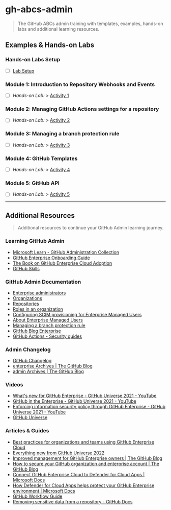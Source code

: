 # gh-abcs-admin
> The GitHub ABCs admin training with templates, examples, hands-on labs and additional learning resources.

## Examples & Hands-on Labs

### Hands-on Labs Setup
- [ ]  [Lab Setup](/labs/setup.md)

### Module 1: Introduction to Repository Webhooks and Events
- [ ]  _Hands-on Lab:_ > [Activity 1](/labs/lab01.md)

### Module 2: Managing GitHub Actions settings for a repository
- [ ]  _Hands-on Lab:_ > [Activity 2](/labs/lab02.md)

### Module 3: Managing a branch protection rule
- [ ]  _Hands-on Lab:_ > [Activity 3](/labs/lab03.md)

### Module 4: GitHub Templates
- [ ]  _Hands-on Lab:_ > [Activity 4](/labs/lab04.md)

### Module 5: GitHub API
- [ ]  _Hands-on Lab:_ > [Activity 5](/labs/lab05.md)

---

## Additional Resources
> Additional resources to continue your GitHub Admin learning journey.

### Learning GitHub Admin
- [Microsoft Learn - GitHub Administration Collection](https://docs.microsoft.com/en-us/users/githubtraining/collections/mom7u1gzjdxw03)
- [GitHub Enterprise Onboarding Guide](https://resources.github.com/getting-started/enterprise/)
- [The Book on GitHub Enterprise Cloud Adoption](https://resources.github.com/devops/get-started-with-github-enterprise-cloud/)
- [GitHub Skills](https://skills.github.com/)

### GitHub Admin Documentation
- [Enterprise administrators](https://docs.github.com/en/enterprise-cloud@latest/admin)
- [Organizations](https://docs.github.com/en/enterprise-cloud@latest/organizations)
- [Repositories](https://docs.github.com/en/enterprise-cloud@latest/repositories)
- [Roles in an organization](https://docs.github.com/en/organizations/managing-peoples-access-to-your-organization-with-roles/roles-in-an-organization#permission-levels-for-an-organization)
- [Configuring SCIM provisioning for Enterprise Managed Users](https://docs.github.com/en/enterprise-cloud@latest/admin/identity-and-access-management/using-enterprise-managed-users-and-saml-for-iam/configuring-scim-provisioning-for-enterprise-managed-users)
- [About Enterprise Managed Users](https://docs.github.com/en/enterprise-cloud@latest/admin/identity-and-access-management/using-enterprise-managed-users-for-iam/about-enterprise-managed-users)
- [Managing a branch protection rule](https://docs.github.com/en/repositories/configuring-branches-and-merges-in-your-repository/defining-the-mergeability-of-pull-requests/managing-a-branch-protection-rule)
- [GitHub Blog Enterprise](https://github.blog/category/enterprise/)
- [GitHub Actions - Security guides](https://docs.github.com/en/actions/security-guides)

### Admin Changelog
- [GitHub Changelog](https://github.blog/changelog/)
- [enterprise Archives | The GitHub Blog](https://github.blog/changelog/label/enterprise/)
- [admin Archives | The GitHub Blog](https://github.blog/changelog/label/admin/)

### Videos
- [What's new for GitHub Enterprise - GitHub Universe 2021 - YouTube](https://www.youtube-nocookie.com/embed/ZZviWZgrqhM)
- [GitHub in the Enterprise - GitHub Universe 2021 - YouTube](https://www.youtube.com/watch?v=1-i39RqaxRs)
- [Enforcing information security policy through GitHub Enterprise - GitHub Universe 2021 - YouTube](https://www.youtube-nocookie.com/embed/DCu-ZTT7WTI)
- [GitHub Universe](https://githubuniverse.com/)

### Articles & Guides
- [Best practices for organizations and teams using GitHub Enterprise Cloud](https://github.blog/2023-08-02-best-practices-for-organizations-and-teams-using-github-enterprise-cloud/)
- [Everything new from GitHub Universe 2022](https://github.blog/2022-11-09-everything-new-from-github-universe-2022/)
- [Improved management for GitHub Enterprise owners | The GitHub Blog](https://github.blog/2022-03-10-improved-management-github-enterprise-owners/)
- [How to secure your GitHub organization and enterprise account | The GitHub Blog](https://github.blog/2020-07-23-how-to-secure-your-github-organization-and-enterprise-account/)
- [Connect GitHub Enterprise Cloud to Defender for Cloud Apps | Microsoft Docs](https://docs.microsoft.com/en-us/defender-cloud-apps/connect-github-ec)
- [How Defender for Cloud Apps helps protect your GitHub Enterprise environment | Microsoft Docs](https://docs.microsoft.com/en-us/defender-cloud-apps/protect-github)
- [GitHub Workflow Guide](https://github.github.com/services-workflow-guide/#/)
- [Removing sensitive data from a repository - GitHub Docs](https://docs.github.com/en/authentication/keeping-your-account-and-data-secure/removing-sensitive-data-from-a-repository)